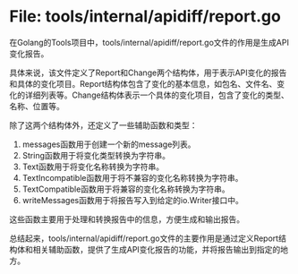 # File: tools/internal/apidiff/report.go

在Golang的Tools项目中，tools/internal/apidiff/report.go文件的作用是生成API变化报告。

具体来说，该文件定义了Report和Change两个结构体，用于表示API变化的报告和具体的变化项目。Report结构体包含了变化的基本信息，如包名、文件名、变化的详细列表等。Change结构体表示一个具体的变化项目，包含了变化的类型、名称、位置等。

除了这两个结构体外，还定义了一些辅助函数和类型：

1. messages函数用于创建一个新的message列表。
2. String函数用于将变化类型转换为字符串。
3. Text函数用于将变化名称转换为字符串。
4. TextIncompatible函数用于将不兼容的变化名称转换为字符串。
5. TextCompatible函数用于将兼容的变化名称转换为字符串。
6. writeMessages函数用于将报告写入到给定的io.Writer接口中。

这些函数主要用于处理和转换报告中的信息，方便生成和输出报告。

总结起来，tools/internal/apidiff/report.go文件的主要作用是通过定义Report结构体和相关辅助函数，提供了生成API变化报告的功能，并将报告输出到指定的地方。

